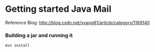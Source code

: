 Getting started Java Mail
=================
Reference Blog: http://blog.csdn.net/xyang81/article/category/1169140

### Building a jar and running it ###
    mvn install
